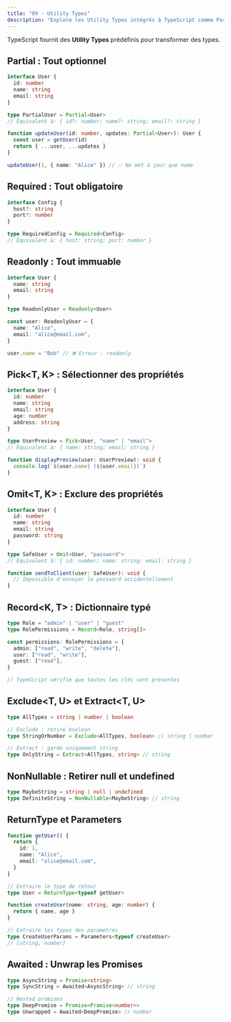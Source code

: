 ```yaml
---
title: "09 - Utility Types"
description: "Explore les Utility Types intégrés à TypeScript comme Partial, Pick, Omit et Record pour manipuler tes types efficacement."
---
```


TypeScript fournit des **Utility Types** prédéfinis pour transformer des types.

## Partial<T> : Tout optionnel

```typescript
interface User {
  id: number
  name: string
  email: string
}

type PartialUser = Partial<User>
// Équivalent à: { id?: number; name?: string; email?: string }

function updateUser(id: number, updates: Partial<User>): User {
  const user = getUser(id)
  return { ...user, ...updates }
}

updateUser(1, { name: "Alice" }) // ✅ Ne met à jour que name
```

## Required<T> : Tout obligatoire

```typescript
interface Config {
  host?: string
  port?: number
}

type RequiredConfig = Required<Config>
// Équivalent à: { host: string; port: number }
```

## Readonly<T> : Tout immuable

```typescript
interface User {
  name: string
  email: string
}

type ReadonlyUser = Readonly<User>

const user: ReadonlyUser = {
  name: "Alice",
  email: "alice@email.com",
}

user.name = "Bob" // ❌ Erreur : readonly
```

## Pick<T, K> : Sélectionner des propriétés

```typescript
interface User {
  id: number
  name: string
  email: string
  age: number
  address: string
}

type UserPreview = Pick<User, "name" | "email">
// Équivalent à: { name: string; email: string }

function displayPreview(user: UserPreview): void {
  console.log(`${user.name} (${user.email})`)
}
```

## Omit<T, K> : Exclure des propriétés

```typescript
interface User {
  id: number
  name: string
  email: string
  password: string
}

type SafeUser = Omit<User, "password">
// Équivalent à: { id: number; name: string; email: string }

function sendToClient(user: SafeUser): void {
  // Impossible d'envoyer le password accidentellement
}
```

## Record<K, T> : Dictionnaire typé

```typescript
type Role = "admin" | "user" | "guest"
type RolePermissions = Record<Role, string[]>

const permissions: RolePermissions = {
  admin: ["read", "write", "delete"],
  user: ["read", "write"],
  guest: ["read"],
}

// TypeScript vérifie que toutes les clés sont présentes
```

## Exclude<T, U> et Extract<T, U>

```typescript
type AllTypes = string | number | boolean

// Exclude : retire boolean
type StringOrNumber = Exclude<AllTypes, boolean> // string | number

// Extract : garde uniquement string
type OnlyString = Extract<AllTypes, string> // string
```

## NonNullable<T> : Retirer null et undefined

```typescript
type MaybeString = string | null | undefined
type DefiniteString = NonNullable<MaybeString> // string
```

## ReturnType<T> et Parameters<T>

```typescript
function getUser() {
  return {
    id: 1,
    name: "Alice",
    email: "alice@email.com",
  }
}

// Extraire le type de retour
type User = ReturnType<typeof getUser>

function createUser(name: string, age: number) {
  return { name, age }
}

// Extraire les types des paramètres
type CreateUserParams = Parameters<typeof createUser>
// [string, number]
```

## Awaited<T> : Unwrap les Promises

```typescript
type AsyncString = Promise<string>
type SyncString = Awaited<AsyncString> // string

// Nested promises
type DeepPromise = Promise<Promise<number>>
type Unwrapped = Awaited<DeepPromise> // number
```
